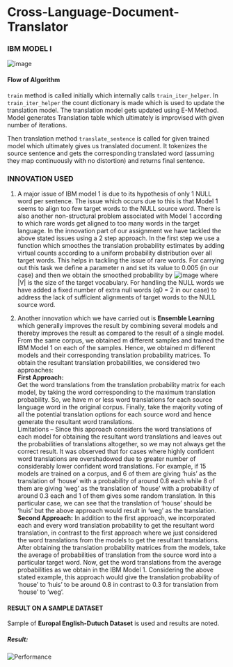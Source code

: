 # Cross-Language-Document-Translator

### IBM MODEL I

![image](https://user-images.githubusercontent.com/27685757/68961093-85b88380-07f7-11ea-83a8-ed1c764b1a41.png)

#### Flow of Algorithm
`train` method is called initially which internally calls `train_iter_helper`. In `train_iter_helper` the count dictionary is made which is used to update the translation model. The translation model gets updated using E-M Method. Model generates Translation table which ultimately is improvised with given number of iterations.

Then translation method `translate_sentence` is called for given trained model which ultimately gives us translated document. It tokenizes the source sentence and gets the corresponding translated word (assuming they map continuously with no distortion) and returns final sentence.

### INNOVATION USED
1. A major issue of IBM model 1 is due to its hypothesis of only 1 NULL word per sentence. The issue which occurs due to this is that Model 1 seems to align too few target words to the NULL source word. There is also another non-structural problem associated with Model 1 according to which rare words get aligned to too many words in the target language.
In the innovation part of our assignment we have tackled the above stated issues using a 2 step approach. In the first step we use a function which smoothes the translation probability estimates by adding virtual counts according to a uniform probability distribution over all target words. This helps in tackling the issue of rare words. For carrying out this task we define a parameter n and set its value to 0.005 (in our case) and then we obtain the smoothed probability by
 ![image](https://user-images.githubusercontent.com/27685757/68961464-771e9c00-07f8-11ea-8481-c6308d535277.png)
 where |V| is the size of the target vocabulary.
For handling the NULL words we have added a fixed number of extra null words (q0 = 2 in our case) to address the lack of sufficient alignments of target words to the NULL source word.

2. Another innovation which we have carried out is **Ensemble Learning** which generally improves the result by combining several models and thereby improves the result as compared to the result of a single model.
From the same corpus, we obtained m different samples and trained the IBM Model 1 on each of the samples. Hence, we obtained m different models and their corresponding translation probability matrices.
To obtain the resultant translation probabilities, we considered two approaches:    
**First Approach:**  
Get the word translations from the translation probability matrix for each model, by taking the word corresponding to the maximum translation probability.
So, we have m or less word translations for each source language word in the original corpus.
Finally, take the majority voting of all the potential translation options for each source word and hence generate the resultant word translations.  
Limitations – Since this approach considers the word translations of each model for obtaining the resultant word translations and leaves out the probabilities of translations altogether, so we may not always get the correct result.
It was observed that for cases where highly confident word translations are overshadowed due to greater number of considerably lower confident word translations. For example, if 15 models are trained on a corpus, and 6 of them are giving ‘huis’ as the translation of ‘house’ with a probability of around 0.8 each while 8 of them are giving ‘weg’ as the translation of ‘house’ with a probability of around 0.3 each and 1 of them gives some random translation. In this particular case, we can see that the translation of ‘house’ should be ‘huis’ but the above approach would result in ‘weg’ as the translation.  
**Second Approach:** 
In addition to the first approach, we incorporated each and every word translation probability to get the resultant word translation, in contrast to the first approach where we just considered the word translations from the models to get the resultant translations.
After obtaining the translation probability matrices from the models, take the average of probabilities of translation from the source word into a particular target word.
Now, get the word translations from the average probabilities as we obtain in the IBM Model 1.
Considering the above stated example, this approach would give the translation probability of ‘house’ to ‘huis’ to be around 0.8 in contrast to 0.3 for translation from ‘house’ to ‘weg’.

#### RESULT ON A SAMPLE DATASET

Sample of **Europal English-Dutuch Dataset** is used and results are noted.
##### Result:
![Performance](https://user-images.githubusercontent.com/27685757/68962399-7f77d680-07fa-11ea-8e35-bfda24614f8a.png)

